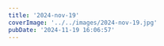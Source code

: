 ```yaml
---
title: '2024-nov-19'
coverImage: '../../images/2024-nov-19.jpg'
pubDate: '2024-11-19 16:06:57'
---
```


